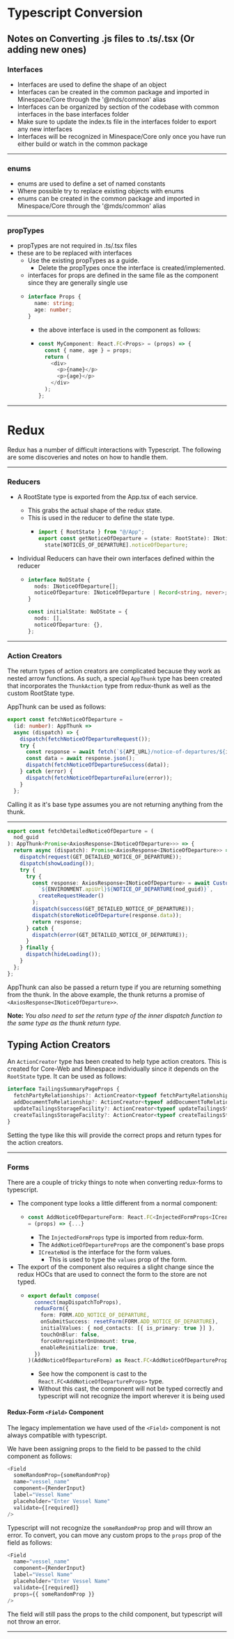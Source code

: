 # Typescript Conversion

## Notes on Converting .js files to .ts/.tsx (Or adding new ones)

### Interfaces

- Interfaces are used to define the shape of an object
- Interfaces can be created in the common package and imported in Minespace/Core through the '@mds/common' alias
- Interfaces can be organized by section of the codebase with common interfaces in the base interfaces folder
- Make sure to update the index.ts file in the interfaces folder to export any new interfaces
- Interfaces will be recognized in Minespace/Core only once you have run either build or watch in the common package

---

### enums

- enums are used to define a set of named constants
- Where possible try to replace existing objects with enums
- enums can be created in the common package and imported in Minespace/Core through the '@mds/common' alias

---

### propTypes

- propTypes are not required in .ts/.tsx files
- these are to be replaced with interfaces
  - Use the existing propTypes as a guide.
    - Delete the propTypes once the interface is created/implemented.
  - interfaces for props are defined in the same file as the component since they are generally single use
  - ```typescript
    interface Props {
      name: string;
      age: number;
    }
    ```
    - the above interface is used in the component as follows:
    - ```typescript
      const MyComponent: React.FC<Props> = (props) => {
        const { name, age } = props;
        return (
          <div>
            <p>{name}</p>
            <p>{age}</p>
          </div>
        );
      };
      ```

---

# Redux

Redux has a number of difficult interactions with Typescript. The following are some discoveries and notes on how to handle them.

---

### Reducers

- A RootState type is exported from the App.tsx of each service.
  - This grabs the actual shape of the redux state.
  - This is used in the reducer to define the state type.
    - ```typescript
      import { RootState } from "@/App";
      export const getNoticeOfDeparture = (state: RootState): INoticeOfDeparture =>
        state[NOTICES_OF_DEPARTURE].noticeOfDeparture;
      ```
- Individual Reducers can have their own interfaces defined within the reducer

  - ```typescript
    interface NoDState {
      nods: INoticeOfDeparture[];
      noticeOfDeparture: INoticeOfDeparture | Record<string, never>;
    }

    const initialState: NoDState = {
      nods: [],
      noticeOfDeparture: {},
    };
    ```

---

### Action Creators

The return types of action creators are complicated because they work as nested arrow functions.
As such, a special `AppThunk` type has been created that incorporates the `ThunkAction` type from redux-thunk as well as the custom RootState type.

AppThunk can be used as follows:

```typescript
export const fetchNoticeOfDeparture =
  (id: number): AppThunk =>
  async (dispatch) => {
    dispatch(fetchNoticeOfDepartureRequest());
    try {
      const response = await fetch(`${API_URL}/notice-of-departures/${id}`);
      const data = await response.json();
      dispatch(fetchNoticeOfDepartureSuccess(data));
    } catch (error) {
      dispatch(fetchNoticeOfDepartureFailure(error));
    }
  };
```

Calling it as it's base type assumes you are not returning anything from the thunk.

---

```typescript
export const fetchDetailedNoticeOfDeparture = (
  nod_guid
): AppThunk<Promise<AxiosResponse<INoticeOfDeparture>>> => {
  return async (dispatch): Promise<AxiosResponse<INoticeOfDeparture>> => {
    dispatch(request(GET_DETAILED_NOTICE_OF_DEPARTURE));
    dispatch(showLoading());
    try {
      try {
        const response: AxiosResponse<INoticeOfDeparture> = await CustomAxios().get(
          `${ENVIRONMENT.apiUrl}${NOTICE_OF_DEPARTURE(nod_guid)}`,
          createRequestHeader()
        );
        dispatch(success(GET_DETAILED_NOTICE_OF_DEPARTURE));
        dispatch(storeNoticeOfDeparture(response.data));
        return response;
      } catch {
        dispatch(error(GET_DETAILED_NOTICE_OF_DEPARTURE));
      }
    } finally {
      dispatch(hideLoading());
    }
  };
};
```

AppThunk can also be passed a return type if you are returning something from the thunk.
In the above example, the thunk returns a promise of `<AxiosResponse<INoticeOfDeparture>>`.

**Note:** _You also need to set the return type of the inner dispatch function to the same type as the thunk return type._

## Typing Action Creators

An `ActionCreator` type has been created to help type action creators. This is created for Core-Web and Minespace individually since it
depends on the `RootState` type. It can be used as follows:

```typescript
interface TailingsSummaryPageProps {
  fetchPartyRelationships?: ActionCreator<typeof fetchPartyRelationships>;
  addDocumentToRelationship?: ActionCreator<typeof addDocumentToRelationship>;
  updateTailingsStorageFacility?: ActionCreator<typeof updateTailingsStorageFacility>;
  createTailingsStorageFacility?: ActionCreator<typeof createTailingsStorageFacility>;
}
```

Setting the type like this will provide the correct props and return types for the action creators.

---

### Forms

There are a couple of tricky things to note when converting redux-forms to typescript.

- The component type looks a little different from a normal component:
  - ```typescript
    const AddNoticeOfDepartureForm: React.FC<InjectedFormProps<ICreateNoD> & AddNoticeOfDepartureProps>
    = (props) => {...}
    ```
    - The `InjectedFormProps` type is imported from redux-form.
    - The `AddNoticeOfDepartureProps` are the component's base props
    - `ICreateNod` is the interface for the form values.
      - This is used to type the `values` prop of the form.
- The export of the component also requires a slight change since the redux HOCs that are used to connect the form to the store are not typed.
  - ```typescript
    export default compose(
      connect(mapDispatchToProps),
      reduxForm({
        form: FORM.ADD_NOTICE_OF_DEPARTURE,
        onSubmitSuccess: resetForm(FORM.ADD_NOTICE_OF_DEPARTURE),
        initialValues: { nod_contacts: [{ is_primary: true }] },
        touchOnBlur: false,
        forceUnregisterOnUnmount: true,
        enableReinitialize: true,
      })
    )(AddNoticeOfDepartureForm) as React.FC<AddNoticeOfDepartureProps>;
    ```
    - See how the component is cast to the `React.FC<AddNoticeOfDepartureProps>` type.
    - Without this cast, the component will not be typed correctly and typescript will not recognize the import wherever it is being used

#### Redux-Form `<Field>` Component

The legacy implementation we have used of the `<Field>` component is not always compatible with typescript.

We have been assigning props to the field to be passed to the child component as follows:

```typescript
<Field
  someRandomProp={someRandomProp}
  name="vessel_name"
  component={RenderInput}
  label="Vessel Name"
  placeholder="Enter Vessel Name"
  validate={[required]}
/>
```

Typescript will not recognize the `someRandomProp` prop and will throw an error.
To convert, you can move any custom props to the `props` prop of the field as follows:

```typescript
<Field
  name="vessel_name"
  component={RenderInput}
  label="Vessel Name"
  placeholder="Enter Vessel Name"
  validate={[required]}
  props={{ someRandomProp }}
/>
```

The field will still pass the props to the child component, but typescript will not throw an error.

---
